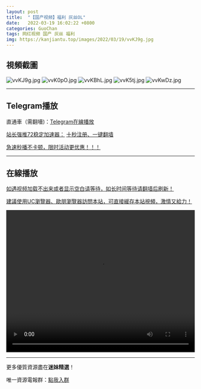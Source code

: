 ```yaml
---
layout: post
title:  "【国产视频】福利 灰丝OL"
date:   2022-03-19 16:02:22 +0800
categories: GuoChan
tags: 网红视频 国产 灰丝 福利
img: https://kanjiantu.top/images/2022/03/19/vvKJ9g.jpg
---
```



## 視頻截圖

![vvKJ9g.jpg](https://kanjiantu.top/images/2022/03/19/vvKJ9g.jpg)
![vvK0pO.jpg](https://kanjiantu.top/images/2022/03/19/vvK0pO.jpg)
![vvKBhL.jpg](https://kanjiantu.top/images/2022/03/19/vvKBhL.jpg)
![vvK5tj.jpg](https://kanjiantu.top/images/2022/03/19/vvK5tj.jpg)
![vvKwDz.jpg](https://kanjiantu.top/images/2022/03/19/vvKwDz.jpg)

* * *
## Telegram播放

直通車（需翻墻)：[Telegram在線播放](https://t.me/mimeijingxuan/215)

<u>站长强推72稳定加速器：</u> [十秒注册、一键翻墙](https://www.mimei.blog/skip/vpn.html)


<u>急速秒播不卡顿，限时活动更优惠！！！</u>
* * *
## 在線播放
<u>如遇视频加载不出来或者显示空白请等待，如长时间等待请翻墙后刷新！</u>

<u>建議使用UC瀏覽器、歐朋瀏覽器訪問本站，可直接緩存本站視頻，激情又給力！</u>
<center><video src="https://cdn.publer.io/uploads/videos/6247f8a1db2797357edec84a/6269b21062bffe8cfb262eb80fb0dbb7.mp4" width="100%" height="380px" controls="controls"></video></center>


* * *
更多優質資源盡在**迷妹精選**！

唯一資源電報群：[點我入群](https://t.me/mimeijingxuan)


